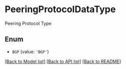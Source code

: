 # PeeringProtocolDataType

Peering Protocol Type

## Enum

* `BGP` (value: `'BGP'`)

[[Back to Model list]](../README.md#documentation-for-models) [[Back to API list]](../README.md#documentation-for-api-endpoints) [[Back to README]](../README.md)



